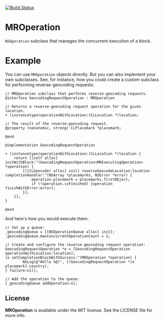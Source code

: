 [![Build Status](https://travis-ci.org/hectr/MROperation.svg)](https://travis-ci.org/hectr/MROperation)

# MROperation

`NSOperation` subclass that manages the concurrent execution of a block.

# Example

You can use `MROperation` objects directly. But you can also implement your own subclasses. See, for instance, how you could create a custom subclass for performing reverse-geocoding requests:

```objc
// MROperation subclass that performs reverse-geocoding requests.
@interface GeocodingRequestOperation : MROperation

// Returns a reverse-geocoding request operation for the given location.
+ (instancetype)operationWithLocation:(CLLocation *)location;

// The result of the reverse-geocoding request.
@property (nonatomic, strong) CLPlacemark *placemark;

@end

@implementation GeocodingRequestOperation

+ (instancetype)operationWithLocation:(CLLocation *)location {
    return [[self alloc] initWithBlock:^(GeocodingRequestOperation<MRExecutingOperation> *operation) {
        [[[CLGeocoder alloc] init] reverseGeocodeLocation:location completionHandler:^(NSArray *placemarks, NSError *error) {
            operation.placemark = placemarks.firstObject;
            if (!operation.isFinished) [operation finishWithError:error];
        }];
    }];
}

@end
```

And here's how you would execute them:

```objc
// Set up a queue:
_geocodingQueue = [[NSOperationQueue alloc] init];
_geocodingQueue.maxConcurrentOperationCount = 1;

// Create and configure the reverse-geocoding request operation:
GeocodingRequestOperation *o = [GeocodingRequestOperation operationWithLocation:location];
[o setCompletionBlockWithSuccess:^(MROperation *operation) {
        NSLog(@"Hello %@!", [(GeocodingRequestOperation *)o placemark].country);
} failure:nil];

// Add the operation to the queue:
[_geocodingQueue addOperation:o];

```

## License

**MROperation** is available under the MIT license. See the LICENSE file for more info.
